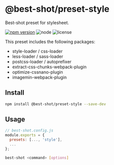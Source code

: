 # @best-shot/preset-style

Best-shot preset for stylesheet.

[url]: https://www.npmjs.com/package/@best-shot/preset-style

[![npm version](https://img.shields.io/npm/v/@best-shot/preset-style.svg?style=flat-square&logo=npm)][url]
![node](https://img.shields.io/node/v/@best-shot/preset-style.svg?style=flat-square&colorB=green)
![license](https://img.shields.io/npm/l/@best-shot/preset-style.svg?style=flat-square&colorB=blue)

This preset includes the following packages:

- style-loader / css-loader
- less-loader / sass-loader
- postcss-loader / autoprefixer
- extract-css-chunks-webpack-plugin
- optimize-cssnano-plugin
- imagemin-webpack-plugin

## Install

```bash
npm install @best-shot/preset-style --save-dev
```

## Usage

```js
// best-shot.config.js
module.exports = {
  presets: [..., 'style'],
  ...
};
```

```bash
best-shot <command> [options]
```
